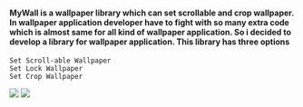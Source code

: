 #### MyWall is a wallpaper library which can set scrollable and crop wallpaper. In wallpaper application developer have to fight with so many extra code which is almost same for all kind of wallpaper application. So i decided to develop a library for wallpaper application. This library has three options

    Set Scroll-able Wallpaper
    Set Lock Wallpaper
    Set Crop Wallpaper


![](1.gif)
![](2.gif)
